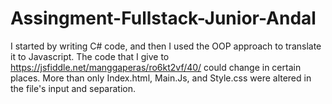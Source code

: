 # Assingment-Fullstack-Junior-Andal

I started by writing C# code, and then I used the OOP approach to translate it to Javascript.
The code that I give to https://jsfiddle.net/manggaperas/ro6kt2vf/40/ could change in certain places.
More than only Index.html, Main.Js, and Style.css were altered in the file's input and separation.
